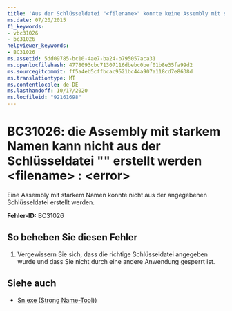 ```yaml
---
title: 'Aus der Schlüsseldatei "<filename>" konnte keine Assembly mit starkem Namen erstellt werden: <error>'
ms.date: 07/20/2015
f1_keywords:
- vbc31026
- bc31026
helpviewer_keywords:
- BC31026
ms.assetid: 5dd09785-bc10-4ae7-ba24-b795057aca31
ms.openlocfilehash: 4778093cbc71307116dbebc0bef01b8e35fa99d2
ms.sourcegitcommit: ff5a4eb5cffbcac9521bc44a907a118cd7e8638d
ms.translationtype: MT
ms.contentlocale: de-DE
ms.lasthandoff: 10/17/2020
ms.locfileid: "92161698"
---
```

# <a name="bc31026-unable-to-create-strong-named-assembly-from-key-file-filename-error"></a>BC31026: die Assembly mit starkem Namen kann nicht aus der Schlüsseldatei "" erstellt werden \<filename> : \<error>

Eine Assembly mit starkem Namen konnte nicht aus der angegebenen Schlüsseldatei erstellt werden.

 **Fehler-ID:** BC31026

## <a name="to-correct-this-error"></a>So beheben Sie diesen Fehler

1. Vergewissern Sie sich, dass die richtige Schlüsseldatei angegeben wurde und dass Sie nicht durch eine andere Anwendung gesperrt ist.

## <a name="see-also"></a>Siehe auch

- [Sn.exe (Strong Name-Tool)](../../../framework/tools/sn-exe-strong-name-tool.md))
